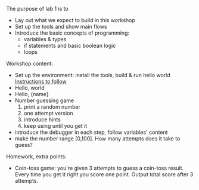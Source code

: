 The purpose of lab 1 is to 
  * Lay out what we expect to build in this workshop
  * Set up the tools and show main flows
  * Introduce the basic concepts of programming: 
    * variables & types
    * if statements and basic boolean logic
    * loops
  
Workshop content:
  * Set up the environment: install the tools, build & run hello world  
        [Instructions to follow](https://code.visualstudio.com/docs/python/python-tutorial)
  * Hello, world
  * Hello, {name}
  * Number guessing game
    1. print a random number
    2. one attempt version
    3. introduce hints
    4. keep using until you get it
  * introduce the debugger in each step, follow variables' content
  * make the number range [0,100]. How many attempts does it take to guess?

Homework, extra points:
  * Coin-toss game: you're given 3 attempts to guess a coin-toss result. 
    Every time you get it right you score one point. Output total score after 3 attempts.